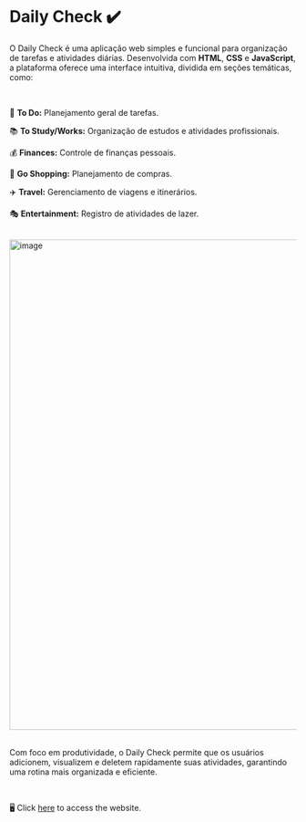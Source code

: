 # Daily Check ✔️

O Daily Check é uma aplicação web simples e funcional para organização de tarefas e atividades diárias. Desenvolvida com **HTML**, **CSS** e **JavaScript**, a plataforma oferece uma interface intuitiva, dividida em seções temáticas, como:

<br>

📝 **To Do:** Planejamento geral de tarefas.

📚 **To Study/Works:** Organização de estudos e atividades profissionais.

💰 **Finances:** Controle de finanças pessoais.

🛒 **Go Shopping:** Planejamento de compras.

✈️ **Travel:** Gerenciamento de viagens e itinerários.

🎭 **Entertainment:** Registro de atividades de lazer.

<br>

<img width="860" alt="image" src="https://github.com/user-attachments/assets/cd4d8f2d-fed2-4484-ab48-6ee00d19f70a">

<br>
<br>

Com foco em produtividade, o Daily Check permite que os usuários adicionem, visualizem e deletem rapidamente suas atividades, garantindo uma rotina mais organizada e eficiente.

<br>

🖥️ Click <a href="https://arianemoura.github.io/dailycheck/">here</a> to access the website.


